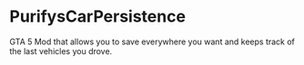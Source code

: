 # PurifysCarPersistence
GTA 5 Mod that allows you to save everywhere you want and keeps track of the last vehicles you drove.
